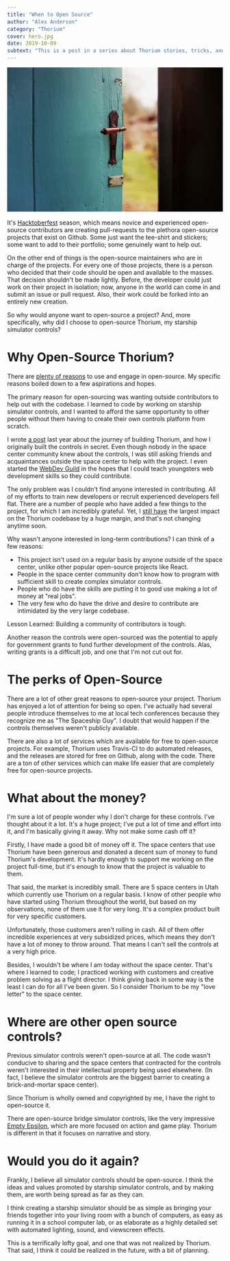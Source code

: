 ```yaml
---
title: "When to Open Source"
author: "Alex Anderson"
category: "Thorium"
cover: hero.jpg
date: 2019-10-09
subtext: "This is a post in a series about Thorium stories, tricks, and techniques. Learn more at https://thoriumsim.com"
---
```


![Hero](hero.jpg)

It's [Hacktoberfest](https://hacktoberfest.digitalocean.com) season, which means novice and experienced open-source contributors are creating pull-requests to the plethora open-source projects that exist on Github. Some just want the tee-shirt and stickers; some want to add to their portfolio; some genuinely want to help out.

On the other end of things is the open-source maintainers who are in charge of the projects. For every one of those projects, there is a person who decided that their code should be open and available to the masses. That decision shouldn't be made lightly. Before, the developer could just work on their project in isolation; now, anyone in the world can come in and submit an issue or pull request. Also, their work could be forked into an entirely new creation.

So why would anyone want to open-source a project? And, more specifically, why did I choose to open-source Thorium, my starship simulator controls?

# Why Open-Source Thorium?

There are [plenty of reasons](https://opensource.com/life/15/12/why-open-source) to use and engage in open-source. My specific reasons boiled down to a few aspirations and hopes.

The primary reason for open-sourcing was wanting outside contributors to help out with the codebase. I learned to code by working on starship simulator controls, and I wanted to afford the same opportunity to other people without them having to create their own controls platform from scratch.

I wrote [a post](/blog/how-to-build-a-space-ship-part-3-the-controls) last year about the journey of building Thorium, and how I originally built the controls in secret. Even though nobody in the space center community knew about the controls, I was still asking friends and acquaintances outside the space center to help with the project. I even started the [WebDev Guild](https://webdev-guild.github.io) in the hopes that I could teach youngsters web development skills so they could contribute.

The only problem was I couldn't find anyone interested in contributing. All of my efforts to train new developers or recruit experienced developers fell flat. There are a number of people who have added a few things to the project, for which I am incredibly grateful. Yet, I [still have](https://github.com/Thorium-Sim/thorium/graphs/contributors?from=2016-06-19&to=2019-10-09&type=a) the largest impact on the Thorium codebase by a huge margin, and that's not changing anytime soon.

Why wasn't anyone interested in long-term contributions? I can think of a few reasons:

- This project isn't used on a regular basis by anyone outside of the space center, unlike other popular open-source projects like React.
- People in the space center community don't know how to program with sufficient skill to create complex simulator controls.
- People who do have the skills are putting it to good use making a lot of money at "real jobs".
- The very few who do have the drive and desire to contribute are intimidated by the very large codebase.

Lesson Learned: Building a community of contributors is tough.

Another reason the controls were open-sourced was the potential to apply for government grants to fund further development of the controls. Alas, writing grants is a difficult job, and one that I'm not cut out for.

# The perks of Open-Source

There are a lot of other great reasons to open-source your project. Thorium has enjoyed a lot of attention for being so open. I've actually had several people introduce themselves to me at local tech conferences because they recognize me as "The Spaceship Guy". I doubt that would happen if the controls themselves weren't publicly available.

There are also a lot of services which are available for free to open-source projects. For example, Thorium uses Travis-CI to do automated releases, and the releases are stored for free on Github, along with the code. There are a ton of other services which can make life easier that are completely free for open-source projects.

# What about the money?

I'm sure a lot of people wonder why I don't charge for these controls. I've thought about it a lot. It's a huge project; I've put a lot of time and effort into it, and I'm basically giving it away. Why not make some cash off it?

Firstly, I have made a good bit of money off it. The space centers that use Thorium have been generous and donated a decent sum of money to fund Thorium's development. It's hardly enough to support me working on the project full-time, but it's enough to know that the project is valuable to them.

That said, the market is incredibly small. There are 5 space centers in Utah which currently use Thorium on a regular basis. I know of other people who have started using Thorium throughout the world, but based on my observations, none of them use it for very long. It's a complex product built for very specific customers.

Unfortunately, those customers aren't rolling in cash. All of them offer incredible experiences at very subsidized prices, which means they don't have a lot of money to throw around. That means I can't sell the controls at a very high price.

Besides, I wouldn't be where I am today without the space center. That's where I learned to code; I practiced working with customers and creative problem solving as a flight director. I think giving back in some way is the least I can do for all I've been given. So I consider Thorium to be my "love letter" to the space center.

# Where are other open source controls?

Previous simulator controls weren't open-source at all. The code wasn't conducive to sharing and the space centers that contracted for the controls weren't interested in their intellectual property being used elsewhere. (In fact, I believe the simulator controls are the biggest barrier to creating a brick-and-mortar space center).

Since Thorium is wholly owned and copyrighted by me, I have the right to open-source it.

There are open-source bridge simulator controls, like the very impressive [Empty Epsilon](https://daid.github.io/EmptyEpsilon/), which are more focused on action and game play. Thorium is different in that it focuses on narrative and story.

# Would you do it again?

Frankly, I believe all simulator controls should be open-source. I think the ideas and values promoted by starship simulator controls, and by making them, are worth being spread as far as they can.

I think creating a starship simulator should be as simple as bringing your friends together into your living room with a bunch of computers, as easy as running it in a school computer lab, or as elaborate as a highly detailed set with automated lighting, sound, and viewscreen effects.

This is a terrifically lofty goal, and one that was not realized by Thorium. That said, I think it could be realized in the future, with a bit of planning.
